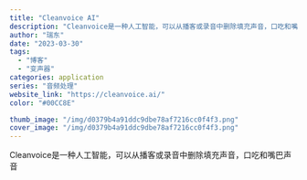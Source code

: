 ```yaml
---
title: "Cleanvoice AI"
description: "Cleanvoice是一种人工智能，可以从播客或录音中删除填充声音，口吃和嘴巴声音"
author: "瑞东"
date: "2023-03-30"
tags:
  - "博客"
  - "变声器"
categories: application
series: "音频处理"
website_link: "https://cleanvoice.ai/"
color: "#00CC8E"

thumb_image: "/img/d0379b4a91ddc9dbe78af7216cc0f4f3.png"
cover_image: "/img/d0379b4a91ddc9dbe78af7216cc0f4f3.png"
---
```


Cleanvoice是一种人工智能，可以从播客或录音中删除填充声音，口吃和嘴巴声音